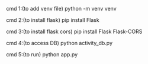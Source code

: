 cmd 1:(to add venv file)
 python -m venv venv

 
 cmd 2:(to install flask)
 pip install Flask  


cmd 3:(to install flask cors)
pip install Flask Flask-CORS


cmd  4:(to access DB)
python activity_db.py  


cmd 5:(to run)
python app.py
